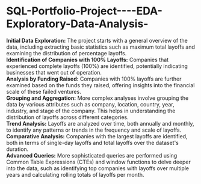 # SQL-Portfolio-Project----EDA-Exploratory-Data-Analysis-

**Initial Data Exploration:** The project starts with a general overview of the data, including extracting basic statistics such as maximum total layoffs and examining the distribution of percentage layoffs. <br /> 
**Identification of Companies with 100% Layoffs:** Companies that experienced complete layoffs (100%) are identified, potentially indicating businesses that went out of operation. <br /> 
**Analysis by Funding Raised:** Companies with 100% layoffs are further examined based on the funds they raised, offering insights into the financial scale of these failed ventures. <br /> 
**Grouping and Aggregation:** More complex analyses involve grouping the data by various attributes such as company, location, country, year, industry, and stage of the company. This helps in understanding the distribution of layoffs across different categories. <br /> 
**Trend Analysis:** Layoffs are analyzed over time, both annually and monthly, to identify any patterns or trends in the frequency and scale of layoffs. <br /> 
**Comparative Analysis:** Companies with the largest layoffs are identified, both in terms of single-day layoffs and total layoffs over the dataset's duration. <br /> 
**Advanced Queries:** More sophisticated queries are performed using Common Table Expressions (CTEs) and window functions to delve deeper into the data, such as identifying top companies with layoffs over multiple years and calculating rolling totals of layoffs per month. <br /> 
